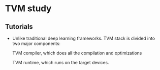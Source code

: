 # TVM study

## Tutorials
- Unlike traditional deep learning frameworks. TVM stack is divided into two major components:

    TVM compiler, which does all the compilation and optimizations

    TVM runtime, which runs on the target devices.

